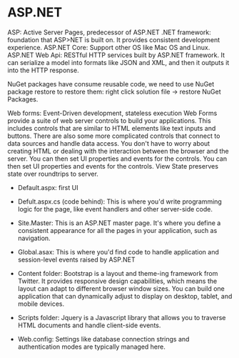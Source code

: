 # ASP.NET
ASP: Active Server Pages, predecessor of ASP.NET
.NET framework: foundation that ASP>NET is built on. It provides consistent development experience.
ASP.NET Core: Support other OS like Mac OS and Linux.
ASP.NET Web Api: RESTful HTTP services built by ASP.NET framework. It can serialize a model into formats like JSON and XML, and then it outputs it into the HTTP response.

NuGet packages have consume reusable code, we need to use NuGet package restore to restore them: right click solution file -> restore NuGet Packages.

Web forms: Event-Driven development, stateless execution
Web Forms provide a suite of web server controls to build your applications. This includes controls that are similar to HTML elements like text inputs and buttons. There are also some more complicated controls that connect to data sources and handle data access. You don't have to worry about creating HTML or dealing with the interaction between the browser and the server. You can then set UI properties and events for the controls. You can then set UI properties and events for the controls. View State preserves state over roundtrips to server.
- Default.aspx: first UI
- Defult.aspx.cs (code behind): This is where you'd write programming logic for the page, like event handlers and other server-side code.
- Site.Master: This is an ASP.NET master page. It's where you define a consistent appearance for all the pages in your application, such as navigation.
- Global.asax: This is where you'd find code to handle application and session-level events raised by ASP.NET

- Content folder: Bootstrap is a layout and theme-ing framework from Twitter. It provides responsive design capabilities, which means the layout can adapt to different browser window sizes. You can build one application that can dynamically adjust to display on desktop, tablet, and mobile devices.
- Scripts folder:  Jquery is a Javascript library that allows you to traverse HTML documents and handle client-side events.
- Web.config: Settings like database connection strings and authentication modes are typically managed here.
